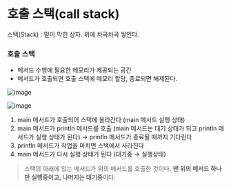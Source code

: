 # 호출 스택(call stack)

스택(Stack) : 밑이 막힌 상자. 위에 차곡차곡 쌓인다.

### 호출 스택

- 메서드 수행에 필요한 메모리가 제공되는 공간
- 메서드가 호출되면 호출 스택에 메모리 할당, 종료되면 해제된다.

![image](https://user-images.githubusercontent.com/74949294/163556876-83bf104e-5015-461c-8f69-b3a721afcce8.png)

![image](https://user-images.githubusercontent.com/74949294/163556897-6b631d95-cb42-4e99-a1b6-ae8686ac4ad3.png)

1. main 메서드가 호출되어 스택에 올라간다 
(main 메서드 실행 상태)
2. main 메서드가 println 메서드를 호출 
(main 메서드는 대기 상태가 되고 println 메서드가 실행 상태가 된다)
→ println 메서드가 종료될 때까지 기다린다
3. println 메서드가 작업을 마치면 스택에서 사라진다
4. main 메서드가 다시 실행 상태가 된다 (대기중 → 실행상태)

> 스택의 아래에 있는 메서드가 위의 메서드를 호출한 것이다.
**맨 위의 메서드 하나만 실행중이고, 나머지는 대기중**이다.
>
